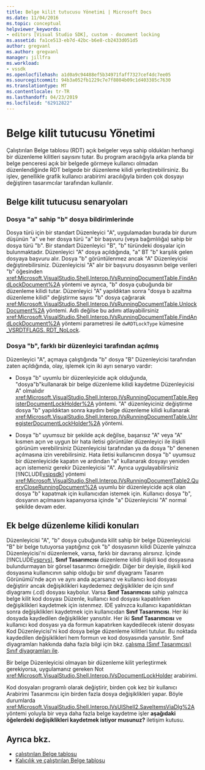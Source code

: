 ```yaml
---
title: Belge kilit tutucusu Yönetimi | Microsoft Docs
ms.date: 11/04/2016
ms.topic: conceptual
helpviewer_keywords:
- editors [Visual Studio SDK], custom - document locking
ms.assetid: fa1ce513-eb7d-42bc-b6e8-cb2433d051d5
author: gregvanl
ms.author: gregvanl
manager: jillfra
ms.workload:
- vssdk
ms.openlocfilehash: a1d0a9c94488ef5b34971faff7327cef4dc7ee05
ms.sourcegitcommit: 94b3a052fb1229c7e7f8804b09c1d403385c7630
ms.translationtype: MT
ms.contentlocale: tr-TR
ms.lasthandoff: 04/23/2019
ms.locfileid: "62912822"
---
```

# <a name="document-lock-holder-management"></a>Belge kilit tutucusu Yönetimi

Çalıştırılan Belge tablosu (RDT) açık belgeler veya sahip oldukları herhangi bir düzenleme kilitleri sayısını tutar. Bu program aracılığıyla arka planda bir belge penceresi açık bir belgede görmeye kullanıcı olmadan düzenlendiğinde RDT belgede bir düzenleme kilidi yerleştirebilirsiniz. Bu işlev, genellikle grafik kullanıcı arabirimi aracılığıyla birden çok dosyayı değiştiren tasarımcılar tarafından kullanılır.

## <a name="document-lock-holder-scenarios"></a>Belge kilit tutucusu senaryoları

### <a name="file-a-has-a-dependence-on-file-b"></a>Dosya "a" sahip "b" dosya bildirimlerinde

Dosya türü için bir standart Düzenleyici "A", uygulamadan burada bir durum düşünün "a" ve her dosya türü "a" bir başvuru (veya bağımlılığa) sahip bir dosya türü "b". Bir standart Düzenleyici "B", "b" türündeki dosyalar için bulunmaktadır. Düzenleyici "A" dosya açıldığında, "a" BT "b" karşılık gelen dosyaya başvuru alır. Dosya "b" görüntülenmez ancak "A" Düzenleyicisi değiştirebilirsiniz. Düzenleyicisi "A" alır bir başvuru dosyasının belge verileri "b" öğesinden <xref:Microsoft.VisualStudio.Shell.Interop.IVsRunningDocumentTable.FindAndLockDocument%2A> yöntemi ve ayrıca, "b" dosya çubuğunda bir düzenleme kilidi tutar. Düzenleyici "A" yapıldıktan sonra "dosya b azaltma düzenleme kilidi" değiştirme sayısı "b" dosya çağırarak <xref:Microsoft.VisualStudio.Shell.Interop.IVsRunningDocumentTable.UnlockDocument%2A> yöntemi. Adlı değilse bu adımı atlayabilirsiniz <xref:Microsoft.VisualStudio.Shell.Interop.IVsRunningDocumentTable.FindAndLockDocument%2A> yöntemi parametresi ile `dwRDTLockType` kümesine [_VSRDTFLAGS. RDT_NoLock](<xref:Microsoft.VisualStudio.Shell.Interop._VSRDTFLAGS.RDT_NoLock>).

### <a name="file-b-is-opened-by-a-different-editor"></a>Dosya "b", farklı bir düzenleyici tarafından açılmış

Düzenleyici "A", açmaya çalıştığında "b" dosya "B" Düzenleyicisi tarafından zaten açıldığında, olay, işlemek için iki ayrı senaryo vardır:

- Dosya "b" uyumlu bir düzenleyicide açık olduğunda, "dosya"b"kullanarak bir belge düzenleme kilidi kaydetme Düzenleyicisi A" olmalıdır <xref:Microsoft.VisualStudio.Shell.Interop.IVsRunningDocumentTable.RegisterDocumentLockHolder%2A> yöntemi. "A" düzenleyiciniz değiştirme dosya "b" yapıldıktan sonra kaydını belge düzenleme kilidi kullanarak <xref:Microsoft.VisualStudio.Shell.Interop.IVsRunningDocumentTable.UnregisterDocumentLockHolder%2A> yöntemi.

- Dosya "b" uyumsuz bir şekilde açık değilse, başarısız "A" veya "A" kısmen açın ve uygun bir hata iletisi görüntüler düzenleyici ile ilişkili görünüm verebilirsiniz Düzenleyicisi tarafından ya da dosya "b" denenen açılmasına izin verebilirsiniz. Hata iletisi kullanıcının dosya "b" uyumsuz bir düzenleyicide kapatın ve ardından "a" kullanarak dosyayı yeniden açın istemeniz gerekir Düzenleyicisi "A". Ayrıca uygulayabilirsiniz [!INCLUDE[vsipsdk](../extensibility/includes/vsipsdk_md.md)] yöntemi <xref:Microsoft.VisualStudio.Shell.Interop.IVsRunningDocumentTable2.QueryCloseRunningDocument%2A> uyumlu bir düzenleyicide açık olan dosya "b" kapatmak için kullanıcıdan istemek için. Kullanıcı dosya "b", dosyanın açılmasını kapanıyorsa içinde "a" Düzenleyicisi "A" normal şekilde devam eder.

## <a name="additional-document-edit-lock-considerations"></a>Ek belge düzenleme kilidi konuları

Düzenleyicisi "A", "b" dosya çubuğunda kilit sahip bir belge Düzenleyicisi "B" bir belge tutuyorsa yaptığınız çok "b" dosyasının kilidi Düzenle yalnızca Düzenleyicisi'ni düzenlemek, varsa, farklı bir davranış alırsınız. İçinde [!INCLUDE[vsprvs](../code-quality/includes/vsprvs_md.md)], **Sınıf Tasarımcısı** düzenleme kilidi ilişkili kod dosyasına bulundurmayan bir görsel tasarımcı örneğidir. Diğer bir deyişle, ilişkili kod dosyasına kullanıcının sahip olduğu bir sınıf diyagramı Tasarım Görünümü'nde açın ve aynı anda açarsanız ve kullanıcı kod dosyası değiştirir ancak değişiklikleri kaydedemez değişiklikler de için sınıf diyagramı (.cd) dosyası kaybolur. Varsa **Sınıf Tasarımcısı** sahip yalnızca belge kilit kod dosyası Düzenle, kullanıcı kod dosyası kapatılırken değişiklikleri kaydetmek için istenmez. IDE yalnızca kullanıcı kapatıldıktan sonra değişiklikleri kaydetmek için kullanıcıdan **Sınıf Tasarımcısı**. Her iki dosyada kaydedilen değişiklikler yansıtılır. Her iki **Sınıf Tasarımcısı** ve kullanıcı kod dosyası ya da formun kapatırken kaydedilecek istenir dosyası Kod Düzenleyicisi'ni kod dosya belge düzenleme kilitleri tutulur. Bu noktada kaydedilen değişiklikleri hem formun ve kod dosyasında yansıtılır. Sınıf diyagramları hakkında daha fazla bilgi için bkz. [çalışma (Sınıf Tasarımcısı) Sınıf diyagramları ile](../ide/class-designer/designing-and-viewing-classes-and-types.md).

Bir belge Düzenleyicisi olmayan bir düzenleme kilit yerleştirmek gerekiyorsa, uygulamanız gereken Not <xref:Microsoft.VisualStudio.Shell.Interop.IVsDocumentLockHolder> arabirimi.

Kod dosyaları programlı olarak değiştirir, birden çok kez bir kullanıcı Arabirimi Tasarımcısı için birden fazla dosya değişiklikleri yapar. Böyle durumlarda <xref:Microsoft.VisualStudio.Shell.Interop.IVsUIShell2.SaveItemsViaDlg%2A> yöntemi yoluyla bir veya daha fazla belge kaydetme işler **aşağıdaki öğelerdeki değişiklikleri kaydetmek istiyor musunuz?** iletişim kutusu.

## <a name="see-also"></a>Ayrıca bkz.

- [çalıştırılan Belge tablosu](../extensibility/internals/running-document-table.md)
- [Kalıcılık ve çalıştırılan Belge tablosu](../extensibility/internals/persistence-and-the-running-document-table.md)